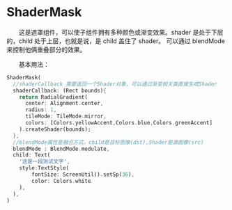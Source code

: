 # ShaderMask
&emsp;&emsp;这是遮罩组件，可以使子组件拥有多种颜色或渐变效果。shader 是处于下层的，child 处于上层，也就是说，是 child 盖住了 shader。
可以通过 blendMode 来控制他俩重叠部分的效果。
  
  
&emsp;&emsp;基本用法：

```dart
ShaderMask(
  //shaderCallback 需要返回一个Shader对象，可以通过渐变相关类直接生成Shader
  shaderCallback: (Rect bounds){
    return RadialGradient(
      center: Alignment.center,
      radius: 1,
      tileMode: TileMode.mirror,
      colors: [Colors.yellowAccent,Colors.blue,Colors.greenAccent]
    ).createShader(bounds);
  },
  //blendMode属性是融合方式，child是目标图像(dst),Shader是源图像(src)
  blendMode : BlendMode.modulate,
  child: Text(
    '这是一段测试文字',
    style:TextStyle(
        fontSize: ScreenUtil().setSp(36),
        color: Colors.white
    ),
  ),
)
```
